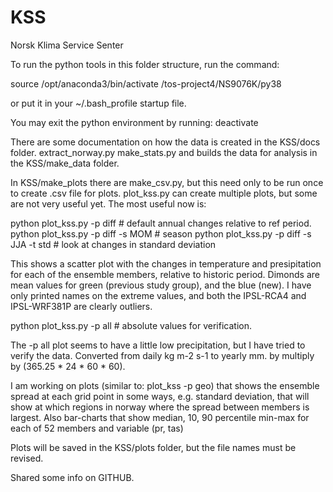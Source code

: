 # KSS
Norsk Klima Service Senter

To run the python tools in this folder structure, run the command:

source /opt/anaconda3/bin/activate /tos-project4/NS9076K/py38

or put it in your ~/.bash_profile startup file.

You may exit the python environment by running:
deactivate

There are some documentation on how the data is created in the KSS/docs folder.
extract_norway.py make_stats.py and builds the data for analysis in the KSS/make_data folder.

In KSS/make_plots there are make_csv.py, but this need only to be run once to create .csv file for plots.
plot_kss.py can create multiple plots, but some are not very useful yet. The most useful now is:

python plot_kss.py -p diff  # default annual changes relative to ref period.
python plot_kss.py -p diff -s MOM # season
python plot_kss.py -p diff -s JJA -t std # look at changes in standard deviation

This shows a scatter plot with the changes in temperature and presipitation for each of the ensemble members,
relative to historic period. Dimonds are mean values for green (previous study group), and the blue (new).
I have only printed names on the extreme values, and both the IPSL-RCA4 and IPSL-WRF381P are clearly outliers.

python plot_kss.py -p all # absolute values for verification.

The -p all plot seems to have a little low precipitation, but I have tried to verify the data.
Converted from daily kg m-2 s-1 to yearly mm. by multiply by (365.25 * 24 * 60 * 60).

I am working on plots (similar to: plot_kss -p geo) that shows the ensemble spread at each grid point in some ways,
e.g. standard deviation, that will show at which regions in norway where the spread between members is largest.
Also bar-charts that show median, 10, 90 percentile min-max for each of 52 members and variable (pr, tas)

Plots will be saved in the KSS/plots folder, but the file names must be revised.

Shared some info on GITHUB.

